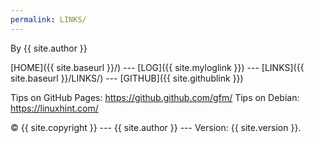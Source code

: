 ```yaml
---
permalink: LINKS/
---
```

By {{ site.author }}

[HOME]({{ site.baseurl }}/) --- [LOG]({{ site.myloglink }}) --- [LINKS]({{ site.baseurl }}/LINKS/) --- [GITHUB]({{ site.githublink }})

Tips on GitHub Pages: https://github.github.com/gfm/
Tips on Debian: https://linuxhint.com/

© {{ site.copyright }} --- {{ site.author }} --- Version: {{ site.version }}. 
